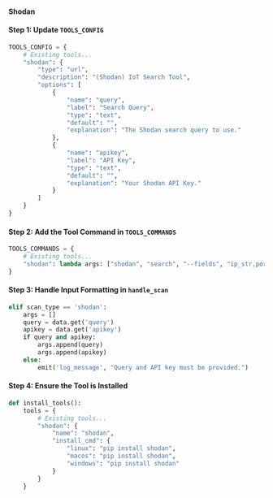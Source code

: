 #### Shodan

#### Step 1: Update `TOOLS_CONFIG`

```python
TOOLS_CONFIG = {
    # Existing tools...
    "shodan": {
        "type": "url",
        "description": "(Shodan) IoT Search Tool",
        "options": [
            {
                "name": "query",
                "label": "Search Query",
                "type": "text",
                "default": "",
                "explanation": "The Shodan search query to use."
            },
            {
                "name": "apikey",
                "label": "API Key",
                "type": "text",
                "default": "",
                "explanation": "Your Shodan API Key."
            }
        ]
    }
}
```

#### Step 2: Add the Tool Command in `TOOLS_COMMANDS`

```python
TOOLS_COMMANDS = {
    # Existing tools...
    "shodan": lambda args: ["shodan", "search", "--fields", "ip_str,port,org", "--limit", "10"] + args
}
```

#### Step 3: Handle Input Formatting in `handle_scan`

```python
elif scan_type == 'shodan':
    args = []
    query = data.get('query')
    apikey = data.get('apikey')
    if query and apikey:
        args.append(query)
        args.append(apikey)
    else:
        emit('log_message', "Query and API key must be provided.")
```

#### Step 4: Ensure the Tool is Installed

```python
def install_tools():
    tools = {
        # Existing tools...
        "shodan": {
            "name": "shodan",
            "install_cmd": {
                "linux": "pip install shodan",
                "macos": "pip install shodan",
                "windows": "pip install shodan"
            }
        }
    }
```

